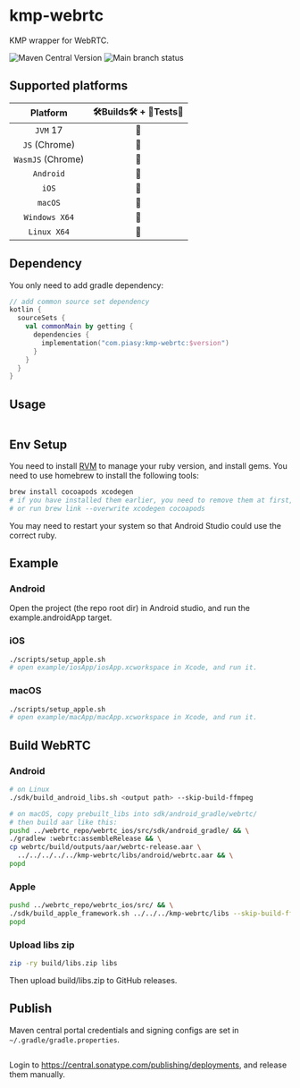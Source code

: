 # kmp-webrtc

KMP wrapper for WebRTC.

![Maven Central Version](https://img.shields.io/maven-central/v/com.piasy/kmp-webrtc) ![Main branch status](https://github.com/HackWebRTC/kmp-webrtc/actions/workflows/ci.yaml/badge.svg?branch=main)

## Supported platforms

|      Platform      | 🛠Builds🛠 + 🔬Tests🔬 |
| :----------------: | :------------------: |
|      `JVM` 17      |          🔮          |
| `JS`     (Chrome)  |          🔮          |
| `WasmJS` (Chrome)  |          🔮          |
|     `Android`      |          🚀          |
|       `iOS`        |          🚀          |
|      `macOS`       |          🔮          |
|   `Windows X64`    |          🔮          |
|    `Linux X64`     |          🔮          |

## Dependency

You only need to add gradle dependency:

```kotlin
// add common source set dependency
kotlin {
  sourceSets {
    val commonMain by getting {
      dependencies {
        implementation("com.piasy:kmp-webrtc:$version")
      }
    }
  }
}
```

## Usage

```kotlin
```

## Env Setup

You need to install [RVM](https://rvm.io/) to manage your ruby version, and install gems. You need to use homebrew to install the following tools:

```bash
brew install cocoapods xcodegen
# if you have installed them earlier, you need to remove them at first,
# or run brew link --overwrite xcodegen cocoapods
```

You may need to restart your system so that Android Studio could use the correct ruby.

## Example

### Android

Open the project (the repo root dir) in Android studio, and run the example.androidApp target.

### iOS

```bash
./scripts/setup_apple.sh
# open example/iosApp/iosApp.xcworkspace in Xcode, and run it.
```

### macOS

```bash
./scripts/setup_apple.sh
# open example/macApp/macApp.xcworkspace in Xcode, and run it.
```

## Build WebRTC

### Android

```bash
# on Linux
./sdk/build_android_libs.sh <output path> --skip-build-ffmpeg

# on macOS, copy prebuilt_libs into sdk/android_gradle/webrtc/
# then build aar like this:
pushd ../webrtc_repo/webrtc_ios/src/sdk/android_gradle/ && \
./gradlew :webrtc:assembleRelease && \
cp webrtc/build/outputs/aar/webrtc-release.aar \
  ../../../../../kmp-webrtc/libs/android/webrtc.aar && \
popd
```

### Apple

```bash
pushd ../webrtc_repo/webrtc_ios/src/ && \
./sdk/build_apple_framework.sh ../../../kmp-webrtc/libs --skip-build-ffmpeg && \
popd
```

### Upload libs zip

```bash
zip -ry build/libs.zip libs
```

Then upload build/libs.zip to GitHub releases.

## Publish

Maven central portal credentials and signing configs are set in `~/.gradle/gradle.properties`.

```bash
```

Login to https://central.sonatype.com/publishing/deployments, and release them manually.
